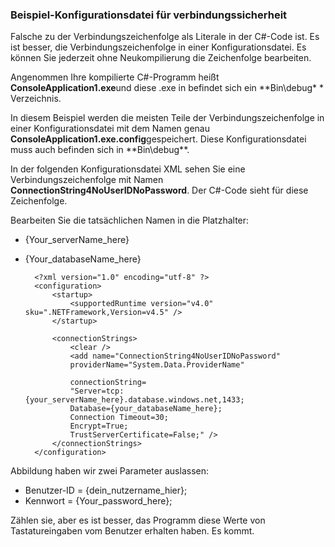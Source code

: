
<!--
includes/sql-database-include-connection-string-40-config.md

Latest Freshness check:  2015-09-04 , GeneMi.

## Connection string
-->


### <a name="example-config-file-for-connection-string-security"></a>Beispiel-Konfigurationsdatei für verbindungssicherheit


Falsche zu der Verbindungszeichenfolge als Literale in der C#-Code ist. Es ist besser, die Verbindungszeichenfolge in einer Konfigurationsdatei. Es können Sie jederzeit ohne Neukompilierung die Zeichenfolge bearbeiten.

Angenommen Ihre kompilierte C#-Programm heißt **ConsoleApplication1.exe**und diese .exe in befindet sich ein **Bin\debug\* * Verzeichnis.

In diesem Beispiel werden die meisten Teile der Verbindungszeichenfolge in einer Konfigurationsdatei mit dem Namen genau **ConsoleApplication1.exe.config**gespeichert. Diese Konfigurationsdatei muss auch befinden sich in **Bin\debug\**.

In der folgenden Konfigurationsdatei XML sehen Sie eine Verbindungszeichenfolge mit Namen **ConnectionString4NoUserIDNoPassword**. Der C#-Code sieht für diese Zeichenfolge.

Bearbeiten Sie die tatsächlichen Namen in die Platzhalter:

- {Your_serverName_here}
- {Your_databaseName_here}



        <?xml version="1.0" encoding="utf-8" ?>
        <configuration>
            <startup> 
                <supportedRuntime version="v4.0" sku=".NETFramework,Version=v4.5" />
            </startup>
        
            <connectionStrings>
                <clear />
                <add name="ConnectionString4NoUserIDNoPassword"
                providerName="System.Data.ProviderName"
        
                connectionString=
                "Server=tcp:{your_serverName_here}.database.windows.net,1433;
                Database={your_databaseName_here};
                Connection Timeout=30;
                Encrypt=True;
                TrustServerCertificate=False;" />
            </connectionStrings>
        </configuration>



Abbildung haben wir zwei Parameter auslassen:

- Benutzer-ID = {dein_nutzername_hier};
- Kennwort = {Your_password_here};


Zählen sie, aber es ist besser, das Programm diese Werte von Tastatureingaben vom Benutzer erhalten haben. Es kommt.



<!--
These three includes/ files are a sequenced set, but you can pick and choose:

includes/sql-database-include-connection-string-20-portalshots.md
includes/sql-database-include-connection-string-30-compare.md
includes/sql-database-include-connection-string-40-config.md
-->
